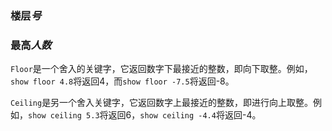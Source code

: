 ### **楼层***号*

### **最高***人数*

`Floor`是一个舍入的关键字，它返回数字下最接近的整数，即向下取整。例如，`show floor 4.8`将返回4，而`show floor -7.5`将返回-8。

`Ceiling`是另一个舍入关键字，它返回数字上最接近的整数，即进行向上取整。例如，`show ceiling 5.3`将返回6，`show ceiling -4.4`将返回-4。
